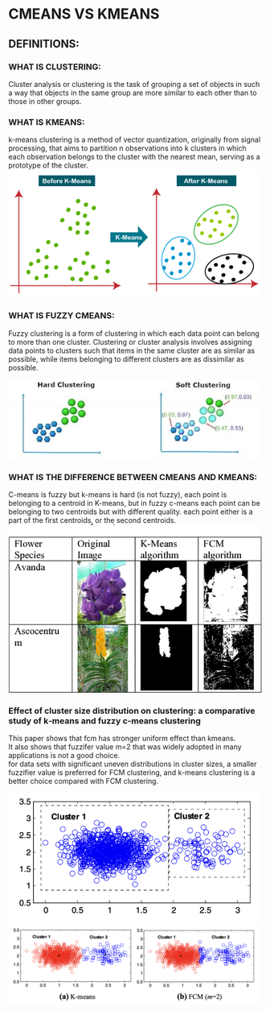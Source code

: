 # CMEANS VS KMEANS

## DEFINITIONS:
### WHAT IS CLUSTERING:
Cluster analysis or clustering is the task of grouping a set of objects in such a way that objects in the same group are more similar to each other than to those in other groups.   

### WHAT IS KMEANS:
k-means clustering is a method of vector quantization, originally from signal processing, that aims to partition n observations into k clusters in which each observation belongs to the cluster with the nearest mean, serving as a prototype of the cluster.
![KMEANS, Definition](k-means.png)


### WHAT IS FUZZY CMEANS:
Fuzzy clustering is a form of clustering in which each data point can belong to more than one cluster. Clustering or cluster analysis involves assigning data points to clusters such that items in the same cluster are as similar as possible, while items belonging to different clusters are as dissimilar as possible.  

![KMEANS, Definition](c-means.jpg) 

### WHAT IS THE DIFFERENCE BETWEEN CMEANS AND KMEANS:
C-means is fuzzy but k-means is hard (is not fuzzy), each point is belonging to a centroid in K-means, but in fuzzy c-means each point can be belonging to two centroids but with different quality. each point either is a part of the first centroids, or the second centroids.  
![KMEANS, Definition](cmeans-kmeans.png) 

### Effect of cluster size distribution on clustering: a comparative study of k‐means and fuzzy c‐means clustering
This paper shows that fcm has stronger uniform effect than kmeans.  
It also shows that fuzzifer value m=2 that was widely adopted in many applications is not a good choice.  
for data sets with significant uneven distributions in cluster sizes, a smaller fuzzifier value is preferred for FCM clustering, and k-means clustering is a better choice compared with FCM clustering.

![Data, Article](article-data.png) 
![Data, Article](article-clusters.png) 